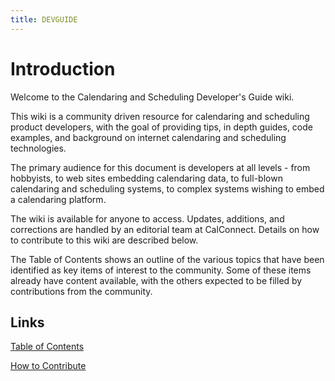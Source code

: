 ```yaml
---
title: DEVGUIDE
---
```


# Introduction #

Welcome to the Calendaring and Scheduling Developer's Guide wiki.

This wiki is a community driven resource for calendaring and scheduling product developers, with the goal of providing tips, in depth guides, code examples, and background on internet calendaring and scheduling technologies.

The primary audience for this document is developers at all levels - from hobbyists, to web sites embedding calendaring data, to full-blown calendaring and scheduling systems, to complex systems wishing to embed a calendaring platform.

The wiki is available for anyone to access. Updates, additions, and corrections are handled by an editorial team at CalConnect. Details on how to contribute to this wiki are described below.

The Table of Contents shows an outline of the various topics that have been identified as key items of interest to the community. Some of these items already have content available, with the others expected to be filled by contributions from the community.

## Links ##
[Table of Contents](Table%20of%20Contents.html)

[How to Contribute](How%20to%20Contribute.html)
